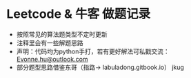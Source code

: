 # Leetcode & 牛客 做题记录
- 按照常见的算法题类型不定时更新
- 注释里会有一些解题思路
- 声明：代码均为python手打，若有更好解法可私戳交流：Evonne.hu@outlook.com
- 部分题型思路借鉴东哥（指路-> labuladong.gitbook.io）
jkug